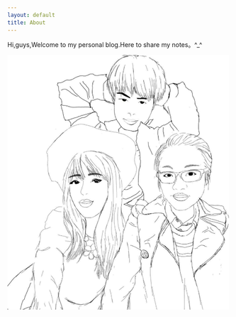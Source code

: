 ```yaml
---
layout: default
title: About
---
```


Hi,guys,Welcome to my personal blog.Here to share my notes。^_^


<img src="/images/we.jpg" class="right"  width="500"/>
